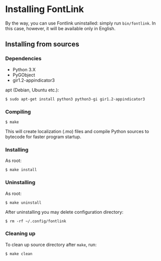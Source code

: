 # Installing FontLink

By the way, you can use Fontlink uninstalled: simply run `bin/fontlink`.
In this case, however, it will be available only in English.


## Installing from sources

### Dependencies

* Python 3.X
* PyGObject
* gir1.2-appindicator3

apt (Debian, Ubuntu etc.):

    $ sudo apt-get install python3 python3-gi gir1.2-appindicator3


### Compiling

    $ make

This will create localization (.mo) files and compile Python sources
to bytecode for faster program startup.


### Installing

As root:

    $ make install


### Uninstalling

As root:

    $ make uninstall

After uninstalling you may delete configuration directory:

    $ rm -rf ~/.config/fontlink


### Cleaning up

  To clean up source directory after `make`, run:

    $ make clean
